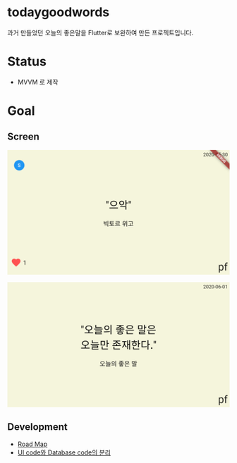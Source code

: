 # todaygoodwords

과거 만들었던 오늘의 좋은말을 Flutter로 보완하여 만든 프로젝트입니다.

# Status

- MVVM 로 제작

# Goal

## Screen

![Full Screen](https://github.com/Lee-Null/TodayGoodWords/blob/master/capture/full_screen.png?raw=true)

![Date Captured Screen](https://github.com/Lee-Null/TodayGoodWords/blob/master/capture/2020-06-01.png?raw=true)

## Development
- [Road Map](https://www.notion.so/7fa252129186418280fc8cd386be4bb1?v=d8fd1a7d40cc4532b01b214ea93f6dc6)
- [UI code와 Database code의 분리](https://www.notion.so/UI-Database-7df00d0ef1644b86be14196a5715c494)
